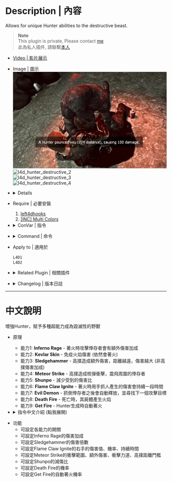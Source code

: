# Description | 內容
Allows for unique Hunter abilities to the destructive beast.

> __Note__ <br/>
This plugin is private, Please contact [me](https://github.com/fbef0102/Game-Private_Plugin#私人插件列表-private-plugins-list)<br/>
此為私人插件, 請聯繫[本人](https://github.com/fbef0102/Game-Private_Plugin#私人插件列表-private-plugins-list)

* [Video | 影片展示](https://youtu.be/Sh11NlYvd0k)

* Image | 圖示
	<br/>![l4d_hunter_destructive_1](image/l4d_hunter_destructive_1.jpg)
	<br/>![l4d_hunter_destructive_2](image/l4d_hunter_destructive_2.gif)
	<br/>![l4d_hunter_destructive_3](image/l4d_hunter_destructive_3.gif)
	<br/>![l4d_hunter_destructive_4](image/l4d_hunter_destructive_4.gif)

* <details><summary>Details</summary>

	* <b>Inferno Rage ability</b> - Adds extra damage to survivors when Hunter is on fire
	* <b>Kevlar Skin ability</b> - Allows the Hunter to be immune to fire damage. (Still get fire)
	* <b>Sledgehammer ability</b> - Hunter can inflict extra damage to survivors based on the distance of the pounce
	* <b>Meteor Strike ability</b> - High pounces create meteor strike, inflict extra damage and send nearby survivors flying.
	* <b>Shunpo ability</b> - Hunter takes damage he will increase his evasiveness and reduce damage taken.
	* <b>Flame Claw Ignite ability</b> - Allows the Hunter to ignite Survivors with claw while on fire.
	* <b>Evil Demon ability</b> - after hunter pounce a survivor to incapacitated, he will release and search next target.
	* <b>Death Fire ability</b> - create fire where the hunter dies.
	* <b>Get Fire ability</b> - Hunter would get fire automatically when spawn
</details>

* Require | 必要安裝
	1. [left4dhooks](https://forums.alliedmods.net/showthread.php?t=321696)
	2. [[INC] Multi Colors](https://github.com/fbef0102/L4D1_2-Plugins/releases/tag/Multi-Colors)

* <details><summary>ConVar | 指令</summary>

	* cfg/sourcemod/l4d_hunter_destructive.cfg
		```php
		// If 1, Enables Inferno Rage ability, adds extra damage to survivors when Hunter is on fire.
		l4d_hunter_destructive_infernorage_enable "1"

		// Amount of extra damage caused by Inferno Rage.
		l4d_hunter_destructive_infernorage_damage "2.0"

		// If 1, Enables Kevlar Skin ability, allows the Hunter to be immune to fire damage. (Still get fire)
		l4d_hunter_destructive_kevlar_skin_enable "1"

		// If 1, Enables Sledgehammer ability, the Hunter can inflict extra damage to survivors based on the distance of the pounce.
		l4d_hunter_destructive_sledgehammer_enable "1"

		// Maximum amount of damage the Sledgehammer will cause. (Should be Survivor health max).
		l4d_hunter_destructive_sledgehammer_max_damage "100.0"

		// Amount to multiply the damage dealt from Sledgehammer.
		l4d_hunter_destructive_sledgehammer_multiplier "1.0"

		// If 1, Enables meteor strike ability, the high pounces create meteor strike, inflict extra damage and send nearby survivors flying.
		l4d_hunter_destructive_meteor_enable "1"

		// Hunter Pounce Distance needed to trigger meteor strike.
		l4d_hunter_destructive_meteor_distance "750.0"

		// Hunter meteor strike range.
		l4d_hunter_destructive_meteor_range "200.0"

		// Damage caused by meteor strike.
		l4d_hunter_destructive_meteor_damage "8.0"

		// (L4D2) How much force is applied to the survivor due to meteor strike.
		l4d_hunter_destructive_meteor_power "300.0"

		// (L4D2) Vertical force multiplier due to meteor strike.
		l4d_hunter_destructive_meteor_vertical_mult "1.5"

		// If 1, Enables Shunpo ability, a Hunter takes damage he will increase his evasiveness and reduce damage taken.
		l4d_hunter_destructive_shunpo_enable "1"

		// If 1, active the ability Shunpo only when hunter is on fire
		l4d_hunter_destructive_shunpo_when_onfire "1"

		// Percent of damage the Hunter avoids while using Shunpo.
		l4d_hunter_destructive_shunpo_amount "0.8"

		// Amount of time until the next Shunpo can be activated.
		l4d_hunter_destructive_shunpo_cooldown "3.0"

		// How long the Hunter is able to keep the Shunpo ability active. (0=Always active Shunpo)
		l4d_hunter_destructive_shunpo_duration "4.0"

		// If 1, Enables Flame Claw Ignite ability, allows the Hunter to ignite Survivors with claw while on fire.
		l4d_hunter_destructive_flameclaw_enable "1"

		// Chance that the Flame Claw will ignite a Survivor. (100 = 100%).
		l4d_hunter_destructive_flameclaw_chance "100"

		// For how many seconds will the Survivor remain ignited.
		l4d_hunter_destructive_flameclaw_duration "4"

		// How much damage is by the flames each second.
		l4d_hunter_destructive_flameclaw_damage "2"

		// If 1, Enables the Evil Demon ability, after hunter pounce a survivor to incapacitated, he will release and search next target.
		l4d_hunter_destructive_evil_enable "1"

		// If 1, Enables Death Fire ability, create fire where the hunter dies.
		l4d_hunter_destructive_deathfire_enable "1"

		// Chance that the fire will be created when the hunter dies. (100 = 100%).
		l4d_hunter_destructive_deathfire_chance "60"

		// If 1, Hunter would get fire automatically when spawn
		l4d_hunter_destructive_autofire_enable "1"

		// Chance that the fire will be created when the hunter dies. (100 = 100%).
		l4d_hunter_destructive_autofire_chance "60"
		```
</details>

* <details><summary>Command | 命令</summary>

	None
</details>

* Apply to | 適用於
	```
	L4D1
	L4D2
	```

* <details><summary>Related Plugin | 相關插件</summary>

	1. [pounceannounce](https://github.com/fbef0102/L4D1_2-Plugins/tree/master/pounceannounce): Announces hunter pounces to the entire server
		> 顯示Hunter造成的高撲傷害與高撲距離
	2. [l4d2_pounce_damage by Silvers](https://forums.alliedmods.net/showthread.php?t=320024): Patches the Hunter to enable bonus damage in all gamemodes.
		> 任何模式的AI Hunter都可以造成高撲傷害
	3. [l4d_infected_speed_boost](/Plugin_插件/Special_Infected_特感/l4d_infected_speed_boost): L4D1/2 infected get speed boost while duck or climbing the ladder
		> 特感在爬梯或蹲下期間自動加速移動
</details>

* <details><summary>Changelog | 版本日誌</summary>

	```php
	//Mortiegama @ 2014-2014
	//HarryPotter @ 2023
	```
	* v1.2h (2023-9-21)
		* Fix "Kevlar Skin ability" not working

	* v1.1h (2023-4-30)
		* New abilitity "Auto Fire": Hunter would get fire automatically when spawn

	* v1.0h (2023-3-24)
		* Remake code, convert code to latest syntax
		* Fix warnings when compiling on SourceMod 1.11.
		* Optimize code and improve performance
		* Delete ability "Bile Feet", "Bile Pimple", "Bile Throw", "Explosive Diarrhea".
		* Add two abilitites
			* Meteor Strike ability: the high pounces create meteor strike, inflict extra damage and send nearby survivors flying.
			* Death Fire ability: create fire where the hunter dies.
		* Rename some cvars
		* Correct melee damage when enable Shunpo ability
		* Replace Gamedata with left4dhooks
	* v1.1
		* [Original Plugin by Mortiegama](https://forums.alliedmods.net/showthread.php?t=239492)
</details>

- - - -
# 中文說明
增強Hunter，賦予多種超能力成為毀滅性的野獸

* 原理
	* 能力1: <b>Inferno Rage</b> - 著火時攻擊倖存者會有額外傷害加成
	* 能力2: <b>Kevlar Skin</b> - 免疫火焰傷害 (依然會著火)
	* 能力3: <b>Sledgehammer</b> - 高撲造成額外傷害，距離越遠，傷害越大 (非高撲傷害加成)
	* 能力4: <b>Meteor Strike</b> - 高撲造成核彈衝擊，震飛周圍的倖存者
	* 能力5: <b>Shunpo</b> - 減少受到的傷害比
	* 能力6: <b>Flame Claw Ignite</b> - 著火時用手抓人產生的傷害會持續一段時間
	* 能力7: <b>Evil Demon</b> - 抓倒倖存者之後會自動釋放，並尋找下一個攻擊目標
	* 能力8: <b>Death Fire</b> - 死亡時，其屍體產生火焰
	* 能力9: <b>Get Fire</b> - Hunter生成時自動著火

* <details><summary>指令中文介紹 (點我展開)</summary>

	* cfg/sourcemod/l4d_hunter_destructive.cfg
		```php
		// 為1時，啟用 "Inferno Rage" 能力，著火時攻擊倖存者會有額外傷害加成
		l4d_hunter_destructive_infernorage_enable "1"

		// "Inferno Rage" 能力: 額外傷害值
		l4d_hunter_destructive_infernorage_damage "2.0"

		// 為1時，啟用 "Kevlar Skin" 能力，免疫火焰傷害 (依然會著火)
		l4d_hunter_destructive_kevlar_skin_enable "1"

		// 為1時，啟用 "Sledgehammer" 能力，高撲造成額外傷害，距離越遠，傷害越大 (非高撲傷害加成)
		l4d_hunter_destructive_sledgehammer_enable "1"

		// "Sledgehammer" 能力: 最大高撲傷害.
		l4d_hunter_destructive_sledgehammer_max_damage "100.0"

		// "Sledgehammer" 能力: 高撲傷害倍數.
		l4d_hunter_destructive_sledgehammer_multiplier "1.0"

		// 為1時，啟用 "Meteor Strike" 能力，高撲造成核彈衝擊，震飛周圍的倖存者
		l4d_hunter_destructive_meteor_enable "1"

		// "Meteor Strike" 能力: Hunter 高撲超過此距離，才會觸發核彈衝擊
		l4d_hunter_destructive_meteor_distance "750.0"

		// "Meteor Strike" 能力: 核彈衝擊的範圍
		l4d_hunter_destructive_meteor_range "200.0"

		// "Meteor Strike" 能力: 核彈傷害
		l4d_hunter_destructive_meteor_damage "8.0"

		// (L4D2) "Meteor Strike" 能力: 核彈衝擊力道
		l4d_hunter_destructive_meteor_power "300.0"

		// (L4D2) "Meteor Strike" 能力: 核彈衝擊力道倍數
		l4d_hunter_destructive_meteor_vertical_mult "1.5"

		// 為1時，啟用 "Shunpo" 能力，減少受到的傷害比
		l4d_hunter_destructive_shunpo_enable "1"

		// "Shunpo" 能力: 為1時，Hunter著火時才會減少受到的傷害
		l4d_hunter_destructive_shunpo_when_onfire "1"

		// "Shunpo" 能力: 減傷比 (0.0 = 無傷)
		l4d_hunter_destructive_shunpo_amount "0.8"

		// "Shunpo" 能力: CD冷卻時間
		l4d_hunter_destructive_shunpo_cooldown "3.0"

		// "Shunpo" 能力: 減傷持續時間 (0=無CD冷卻時間，永遠減傷)
		l4d_hunter_destructive_shunpo_duration "4.0"

		// 為1時，啟用 "Flame Claw Ignite" 能力，著火時用手抓人產生的傷害會持續一段時間
		l4d_hunter_destructive_flameclaw_enable "1"

		// "Flame Claw Ignite" 能力: 發動機率 (100 = 100%).
		l4d_hunter_destructive_flameclaw_chance "100"

		// "Flame Claw Ignite" 能力的傷害持續時間
		l4d_hunter_destructive_flameclaw_duration "4"

		// "Flame Claw Ignite" 能力每秒造成的傷害值
		l4d_hunter_destructive_flameclaw_damage "2"

		// 為1時，啟用 "Evil Demon" 能力，抓倒倖存者之後會自動釋放，並尋找下一個攻擊目標
		l4d_hunter_destructive_evil_enable "1"

		// 為1時，啟用 "Death Fire" 能力，死亡時，其屍體產生火焰
		l4d_hunter_destructive_deathfire_enable "1"

		// "Death Fire" 能力: 發動機率 (100 = 100%).
		l4d_hunter_destructive_deathfire_chance "60"

		// 為1時，啟用 "Get Fire" 能力，Hunter生成時自動著火
		l4d_hunter_destructive_autofire_enable "1"

		// "Get Fire" 能力: 發動機率 (100 = 100%).
		l4d_hunter_destructive_autofire_chance "60"
		```
</details>

* 功能
	* 可設定各能力的開關
	* 可設定Inferno Rage的傷害加成
	* 可設定Sledgehammer的傷害倍數
	* 可設定Flame Claw Ignite的右手的傷害值、機率、持續時間
	* 可設定Meteor Strike的衝擊範圍、額外傷害、衝擊力道、高撲距離門檻
	* 可設定Shunpo的減傷比
	* 可設定Death Fire的機率
	* 可設定Get Fire的自動著火機率